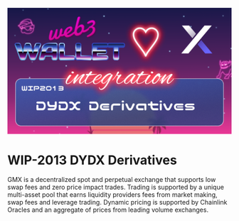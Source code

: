 [_metadata_:at_account]:- "@dYdX"
![image](../images/2013.png)

# WIP-2013 DYDX Derivatives

GMX is a decentralized spot and perpetual exchange that supports low swap fees and zero price impact trades.
Trading is supported by a unique multi-asset pool that earns liquidity providers fees from market making, swap fees and leverage trading.
Dynamic pricing is supported by Chainlink Oracles and an aggregate of prices from leading volume exchanges.
